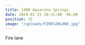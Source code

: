 ```yaml
---
title: 1400 Aquarena Springs
date: 2024-02-15 10:31:00 -06:00
position: 15
image: "/uploads/FIRE%20LANE.jpg"
---
```


Fire lane